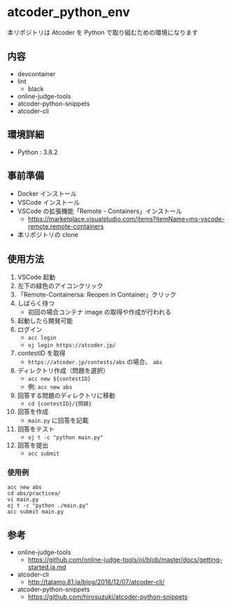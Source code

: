 # atcoder_python_env

本リポジトリは Atcoder を Python で取り組むための環境になります

## 内容

- devcontainer
- lint
  - black
- online-judge-tools
- atcoder-python-snippets
- atcoder-cli

## 環境詳細

- Python : 3.8.2

## 事前準備

- Docker インストール
- VSCode インストール
- VSCode の拡張機能「Remote - Containers」インストール
  - https://marketplace.visualstudio.com/items?itemName=ms-vscode-remote.remote-containers
- 本リポジトリの clone

## 使用方法

1. VSCode 起動
2. 左下の緑色のアイコンクリック
3. 「Remote-Containersa: Reopen in Container」クリック
4. しばらく待つ
   - 初回の場合コンテナ image の取得や作成が行われる
5. 起動したら開発可能
6. ログイン
   - `acc login`
   - `oj login https://atcoder.jp/`
7. contestID を取得
   - `https://atcoder.jp/contests/abs` の場合、 `abs`
8. ディレクトリ作成（問題を選択）
   - `acc new ${contestID}`
   - 例: `acc new abs`
9. 回答する問題のディレクトリに移動
   - `cd {contestID}/{問題}`
10. 回答を作成
    - `main.py` に回答を記載
11. 回答をテスト
    - `oj t -c "python main.py"`
12. 回答を提出
    - `acc submit`

### 使用例

```
acc new abs
cd abs/practicea/
vi main.py
oj t -c "python ./main.py"
acc submit main.py
```

## 参考

- online-judge-tools
  - https://github.com/online-judge-tools/oj/blob/master/docs/getting-started.ja.md
- atcoder-cli
  - http://tatamo.81.la/blog/2018/12/07/atcoder-cli/
- atcoder-python-snippets
  - https://github.com/hirosuzuki/atcoder-python-snippets
